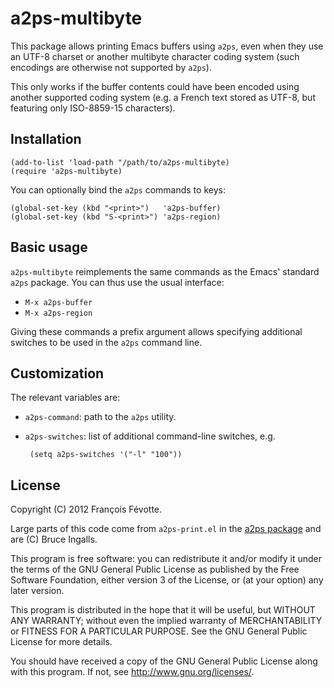 # a2ps-multibyte

This package allows printing Emacs buffers using `a2ps`, even when they use an UTF-8
charset or another multibyte character coding system (such encodings are otherwise not
supported by `a2ps`).

This only works if the buffer contents could have been encoded using another supported
coding system (e.g. a French text stored as UTF-8, but featuring only ISO-8859-15
characters).


## Installation

    (add-to-list 'load-path "/path/to/a2ps-multibyte)
    (require 'a2ps-multibyte)
    
You can optionally bind the `a2ps` commands to keys:

    (global-set-key (kbd "<print>")   'a2ps-buffer)
    (global-set-key (kbd "S-<print>") 'a2ps-region)


## Basic usage

`a2ps-multibyte` reimplements the same commands as the Emacs' standard `a2ps` package. You
can thus use the usual interface:

- `M-x a2ps-buffer`
- `M-x a2ps-region`

Giving these commands a prefix argument allows specifying additional switches to be used
in the `a2ps` command line.


## Customization

The relevant variables are:

- `a2ps-command`: path to the `a2ps` utility.
- `a2ps-switches`: list of additional command-line switches, e.g.

       (setq a2ps-switches '("-l" "100"))


## License

Copyright (C) 2012 François Févotte.

Large parts of this code come from `a2ps-print.el` in the
[a2ps package](http://www.gnu.org/software/a2ps/) and are (C) Bruce Ingalls.

This program is free software: you can redistribute it and/or modify it under the terms of
the GNU General Public License as published by the Free Software Foundation, either
version 3 of the License, or (at your option) any later version.

This program is distributed in the hope that it will be useful, but WITHOUT ANY WARRANTY;
without even the implied warranty of MERCHANTABILITY or FITNESS FOR A PARTICULAR PURPOSE.
See the GNU General Public License for more details.

You should have received a copy of the GNU General Public License along with this program.
If not, see <http://www.gnu.org/licenses/>.
